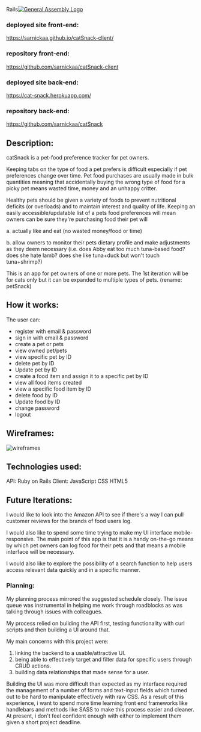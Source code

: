 Rails[![General Assembly Logo](https://camo.githubusercontent.com/1a91b05b8f4d44b5bbfb83abac2b0996d8e26c92/687474703a2f2f692e696d6775722e636f6d2f6b6538555354712e706e67)](https://generalassemb.ly/education/web-development-immersive)

### deployed site front-end:
https://sarnickaa.github.io/catSnack-client/

### repository front-end:
https://github.com/sarnickaa/catSnack-client

### deployed site back-end:
https://cat-snack.herokuapp.com/

### repository back-end:
https://github.com/sarnickaa/catSnack

## Description:

catSnack is a pet-food preference tracker for pet owners.

Keeping tabs on the type of food a pet prefers is difficult especially if pet preferences change over time. Pet food purchases are usually made in bulk quantities meaning that accidentally buying the wrong type of food for a picky pet means wasted time, money and an unhappy critter.

Healthy pets should be given a variety of foods to prevent nutritional deficits (or overloads) and to maintain interest and quality of life. Keeping an easily accessible/updatable list of a pets food preferences will mean owners can be sure they're purchasing food their pet will

 a. actually like and eat (no wasted money/food or time)

 b. allow owners to monitor their pets dietary profile and make adjustments as they deem necessary (i.e. does Abby eat too much tuna-based food? does she hate lamb? does she like tuna+duck but won't touch tuna+shrimp?)

This is an app for pet owners of one or more pets. The 1st iteration will be for cats only but it can be expanded to multiple types of pets. (rename: petSnack)

## How it works:

The user can:
- register with email & password
- sign in with email & password
- create a pet or pets
- view owned pet/pets
- view specific pet by ID
- delete pet by ID
- Update pet by ID
- create a food item and assign it to a specific pet by ID
- view all food items created
- view a specific food item by ID
- delete food by ID
- Update food by ID
- change password
- logout

## Wireframes:
![wireframes](https://media.git.generalassemb.ly/user/11649/files/5da52fc6-8e5c-11e8-922b-cce645fdaf21)

## Technologies used:

  API:    Ruby on Rails
  Client: JavaScript
          CSS
          HTML5

## Future Iterations:

I would like to look into the Amazon API to see if there's a way I can pull customer reviews for the brands of food users log.

I would also like to spend some time trying to make my UI interface mobile-responsive. The main point of this app is that it is a handy on-the-go means by which pet owners can log food for their pets and that means a mobile interface will be necessary.

I would also like to explore the possibility of a search function to help users access relevant data quickly and in a  specific manner.

### Planning:

My planning process mirrored the suggested schedule closely. The issue queue was instrumental in helping me work through roadblocks as was talking through issues with colleagues.

My process relied on building the API first, testing functionality with curl scripts and then building a UI around that.

My main concerns with this project were:
1. linking the backend to a usable/attractive UI.
2. being able to effectively target and filter data for specific users through CRUD actions.
3. building data relationships that made sense for a user.

Building the UI was more difficult than expected as my interface required the management of a number of forms and text-input fields which turned out to be hard to manipulate effectively with raw CSS. As a result of this experience, i want to spend more time learning front end frameworks like handlebars and methods like SASS to make this process easier and cleaner. At present, i don't feel confident enough with either to implement them given a short project deadline.
